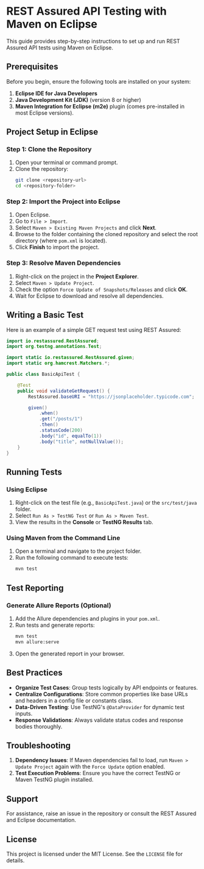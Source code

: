 # REST Assured API Testing with Maven on Eclipse

This guide provides step-by-step instructions to set up and run REST Assured API tests using Maven on Eclipse.

## Prerequisites

Before you begin, ensure the following tools are installed on your system:

1. **Eclipse IDE for Java Developers**
2. **Java Development Kit (JDK)** (version 8 or higher)
3. **Maven Integration for Eclipse (m2e)** plugin (comes pre-installed in most Eclipse versions).

## Project Setup in Eclipse

### Step 1: Clone the Repository

1. Open your terminal or command prompt.
2. Clone the repository:
   ```bash
   git clone <repository-url>
   cd <repository-folder>
   ```

### Step 2: Import the Project into Eclipse

1. Open Eclipse.
2. Go to `File > Import`.
3. Select `Maven > Existing Maven Projects` and click **Next**.
4. Browse to the folder containing the cloned repository and select the root directory (where `pom.xml` is located).
5. Click **Finish** to import the project.

### Step 3: Resolve Maven Dependencies

1. Right-click on the project in the **Project Explorer**.
2. Select `Maven > Update Project`.
3. Check the option `Force Update of Snapshots/Releases` and click **OK**.
4. Wait for Eclipse to download and resolve all dependencies.

## Writing a Basic Test

Here is an example of a simple GET request test using REST Assured:

```java
import io.restassured.RestAssured;
import org.testng.annotations.Test;

import static io.restassured.RestAssured.given;
import static org.hamcrest.Matchers.*;

public class BasicApiTest {

    @Test
    public void validateGetRequest() {
        RestAssured.baseURI = "https://jsonplaceholder.typicode.com";

        given()
            .when()
            .get("/posts/1")
            .then()
            .statusCode(200)
            .body("id", equalTo(1))
            .body("title", notNullValue());
    }
}
```

## Running Tests

### Using Eclipse

1. Right-click on the test file (e.g., `BasicApiTest.java`) or the `src/test/java` folder.
2. Select `Run As > TestNG Test` or `Run As > Maven Test`.
3. View the results in the **Console** or **TestNG Results** tab.

### Using Maven from the Command Line

1. Open a terminal and navigate to the project folder.
2. Run the following command to execute tests:
   ```bash
   mvn test
   ```

## Test Reporting

### Generate Allure Reports (Optional)

1. Add the Allure dependencies and plugins in your `pom.xml`.
2. Run tests and generate reports:
   ```bash
   mvn test
   mvn allure:serve
   ```
3. Open the generated report in your browser.

## Best Practices

- **Organize Test Cases**: Group tests logically by API endpoints or features.
- **Centralize Configurations**: Store common properties like base URLs and headers in a config file or constants class.
- **Data-Driven Testing**: Use TestNG's `@DataProvider` for dynamic test inputs.
- **Response Validations**: Always validate status codes and response bodies thoroughly.

## Troubleshooting

1. **Dependency Issues**: If Maven dependencies fail to load, run `Maven > Update Project` again with the `Force Update` option enabled.
2. **Test Execution Problems**: Ensure you have the correct TestNG or Maven TestNG plugin installed.

## Support

For assistance, raise an issue in the repository or consult the REST Assured and Eclipse documentation.

## License

This project is licensed under the MIT License. See the `LICENSE` file for details.
